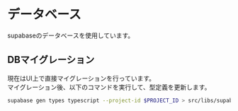 # データベース

supabaseのデータベースを使用しています。

## DBマイグレーション

現在はUI上で直接マイグレーションを行っています。  
マイグレーション後、以下のコマンドを実行して、型定義を更新します。

```sh
supabase gen types typescript --project-id $PROJECT_ID > src/libs/supabase.types.ts
```
